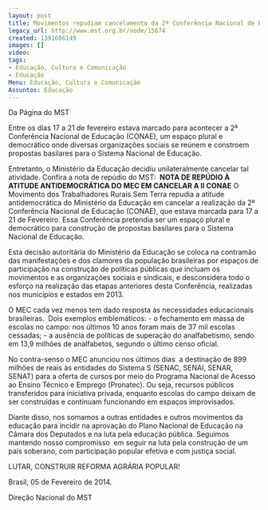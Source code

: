 ```yaml
---
layout: post
title: Movimentos repudiam cancelamento da 2ª Conferência Nacional de Educação
legacy_url: http://www.mst.org.br/node/15674
created: 1391686149
images: []
video: 
tags:
- Educação, Cultura e Comunicação
- Educação
Menu: Educação, Cultura e Comunicação
Assuntos: Educação
---
```



Da Página do MST

Entre os dias 17 a 21 de fevereiro estava marcado para acontecer a 2ª  Conferência Nacional de Educação (CONAE), um espaço plural e democrático  onde diversas organizações sociais se reúnem e constroem propostas  basilares para o Sistema Nacional de Educação.


Entretanto, o Ministério da Educação decidiu unilateralmente cancelar tal atividade. Confira a nota de repúdio do MST: 
**NOTA DE REPÚDIO À ATITUDE ANTIDEMOCRÁTICA DO MEC EM CANCELAR A II CONAE**
O Movimento dos Trabalhadores Rurais Sem Terra repudia a atitude antidemocrática do Ministério da Educação em cancelar a realização da 2ª Conferência Nacional de Educação (CONAE), que estava marcada para 17 a 21 de Fevereiro. Essa Conferência pretendia ser um espaço plural e democrático para construção de propostas basilares para o Sistema Nacional de Educação.


Esta decisão autoritária do Ministério da Educação se coloca na contramão das manifestações e dos clamores da população brasileiras por espaços de participação na construção de políticas públicas que incluam os movimentos e as organizações sociais e sindicais, e desconsidera todo o esforço na realização das etapas anteriores desta Conferência, realizadas nos municípios e estados em 2013. 


O MEC cada vez menos tem dado resposta às necessidades educacionais brasileiras.  Dois exemplos emblemáticos: - o fechamento em massa de escolas no campo: nos últimos 10 anos foram mais de 37 mil escolas cessadas; - a ausência de políticas de superação do analfabetismo, sendo em 13,9 milhões de analfabetos, segundo o último censo oficial. 


No contra-senso o MEC anunciou nos últimos dias  a destinação de 899 milhões de reais às entidades do Sistema S (SENAC, SENAI, SENAR, SENAT) para a oferta de cursos por meio do Programa Nacional de Acesso ao Ensino Técnico e Emprego (Pronatec). Ou seja, recursos públicos transferidos para iniciativa privada, enquanto escolas do campo deixam de ser construídas e continuam funcionando em espaços improvisados.  


Diante disso, nos somamos a outras entidades e outros movimentos da educação para incidir na aprovação do Plano Nacional de Educação na Câmara dos Deputados e na luta pela educação pública. Seguimos mantendo nosso compromisso  em seguir na luta pela construção de um país soberano, com participação popular efetiva e com justiça social. 


LUTAR, CONSTRUIR REFORMA AGRÁRIA POPULAR! 

Brasil, 05 de Fevereiro de 2014.


Direção Nacional do MST

 
